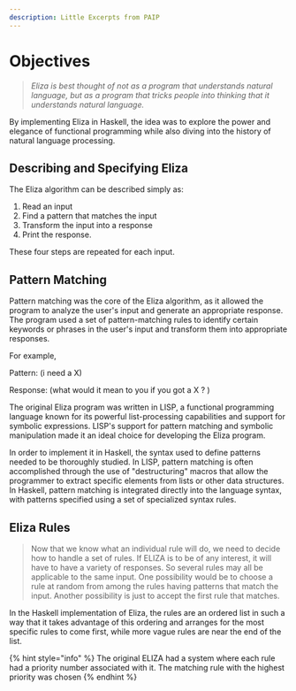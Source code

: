 ```yaml
---
description: Little Excerpts from PAIP
---
```


# Objectives

> _Eliza is best thought of not as a program that understands natural language, but as a program that tricks people into thinking that it understands natural language._                                                            &#x20;

By implementing Eliza in Haskell, the idea was to explore the power and elegance of functional programming while also diving into the history of natural language processing.



## Describing and Specifying Eliza

The Eliza algorithm can be described simply as:

1. Read an input
2. Find a pattern that matches the input
3. Transform the input into a response
4. Print the response.&#x20;

These four steps are repeated for each input.

## Pattern Matching

Pattern matching was the core of the Eliza algorithm, as it allowed the program to analyze the user's input and generate an appropriate response. The program used a set of pattern-matching rules to identify certain keywords or phrases in the user's input and transform them into appropriate responses.

For example,

Pattern: (i need a X)&#x20;

Response: (what would it mean to you if you got a X ? )

The original Eliza program was written in LISP, a functional programming language known for its powerful list-processing capabilities and support for symbolic expressions. LISP's support for pattern matching and symbolic manipulation made it an ideal choice for developing the Eliza program.

In order to implement it in Haskell, the syntax used to define patterns needed to be thoroughly studied. In LISP, pattern matching is often accomplished through the use of "destructuring" macros that allow the programmer to extract specific elements from lists or other data structures. In Haskell, pattern matching is integrated directly into the language syntax, with patterns specified using a set of specialized syntax rules.

## Eliza Rules

> Now that we know what an individual rule will do, we need to decide how to handle a set of rules. If ELIZA is to be of any interest, it will have to have a variety of responses. So several rules may all be applicable to the same input. One possibility would be to choose a rule at random from among the rules having patterns that match the input. Another possibility is just to accept the first rule that matches.

In the Haskell implementation of Eliza, the rules are an ordered list in such a way that it takes advantage of this ordering and arranges for the most specific rules to come first, while more vague rules are near the end of the list.

{% hint style="info" %}
The original ELIZA had a system where each rule had a priority number associated with it. The matching rule with the highest priority was chosen
{% endhint %}

